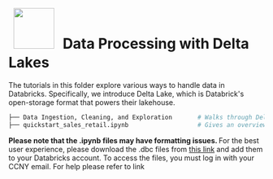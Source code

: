 # <img src='https://www.svgrepo.com/show/229520/lake.svg' style="height: 80px; margin: 5px; padding: 5px"/>  Data Processing with Delta Lakes

The tutorials in this folder explore various ways to handle data in Databricks. Specifically, we introduce Delta Lake, which is Databrick's open-storage format that powers their lakehouse. 

```bash
├── Data Ingestion, Cleaning, and Exploration       # Walks through Delta Tables for data cleaning and EDA 
├── quickstart_sales_retail.ipynb                   # Gives an overview of multiple data tasks and ETL processes 
```

<b> Please note that the .ipynb files may have formatting issues. </b> For the best user experience, please download the .dbc files from [this link](https://drive.google.com/drive/folders/10dxmX2wn8hRrL1lKh6TenwXyiGVSbXyq?usp=drive_link) and add them to your Databricks account. To access the files, you must log in with your CCNY email. For help please refer to link  


